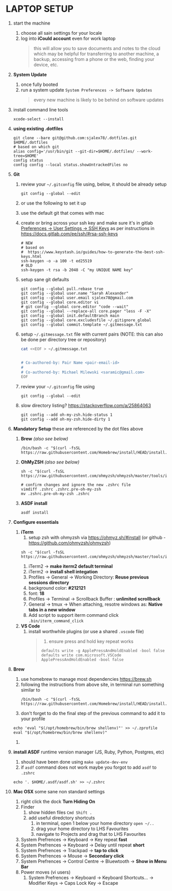 # LAPTOP SETUP

1. start the machine

   1. choose all sain settings for your locale
   1. log into **iCould account** even for work laptop
      > this will allow you to save documents and notes to the
      > cloud which may be helpful for transferring to another
      > machine, a backup, accessing from a phone or the web,
      > finding your device, etc.

1. **System Update**

   1. once fully booted
   1. run a system update `System Preferences -> Software Updates`
      > every new machine is likely to be behind on software
      > updates

1. install command line tools

   ```
   xcode-select --install
   ```

1. **using existing .dotfiles**

   ```
   git clone --bare git@github.com:sjalex78/.dotfiles.git $HOME/.dotfiles
   # based on which git
   alias config='/usr/bin/git --git-dir=$HOME/.dotfiles/ --work-tree=$HOME'
   config status
   config config --local status.showUntrackedFiles no
   ```

1. **Git**

   1. review your `~/.gitconfig` file using, below, it should be already setup
      ```
      git config --global --edit
      ```
   1. or use the following to set it up
   1. use the default git that comes with mac
   1. create or bring across your ssh key and make sure it's in gitlab
      [Preferences -> User Settings -> SSH
      Keys](https://gitlab.com/-/profile/keys) as per instructions in
      https://docs.gitlab.com/ee/ssh/#rsa-ssh-keys
      ```
      # NEW
      # based on
      #  https://www.keystash.io/guides/how-to-generate-the-best-ssh-keys.html
      ssh-keygen -o -a 100 -t ed25519
      # OLD
      ssh-keygen -t rsa -b 2048 -C "my UNIQUE NAME key"
      ```
   1. setup sane git defaults
      ```
      git config --global pull.rebase true
      git config --global user.name "Sarah Alexander"
      git config --global user.email sjalex78@gmail.com
      git config --global core.editor vi
      # git config --global core.editor "code --wait"
      git config --global --replace-all core.pager "less -F -X"
      git config --global init.defaultBranch main
      git config --global core.excludesfile ~/.gitignore_global
      git config --global commit.template ~/.gitmessage.txt
      ```
   1. setup `~/.gitmessage.txt` file with current pairs (NOTE: this can also
      be done per directory tree or repository)

      ```sh
      cat <<EOF > ~/.gitmessage.txt


      # Co-authored-by: Pair Name <pair-email-id>
      #
      # Co-authored-by: Michael Milewski <saramic@gmail.com>
      EOF
      ```

   1. review your `~/.gitconfig` file using

      ```
      git config --global --edit
      ```

   1. slow directory listing?
      https://stackoverflow.com/a/25864063
      ```
      git config --add oh-my-zsh.hide-status 1
      git config --add oh-my-zsh.hide-dirty 1
      ```

1. **Mandatory Setup**
   these are referenced by the dot files above

   1. **Brew** _(also see below)_
      ```
      /bin/bash -c "$(curl -fsSL https://raw.githubusercontent.com/Homebrew/install/HEAD/install.sh)"
      ```
   1. **OhMyZSH** _(also see below)_

      ```
      sh -c "$(curl -fsSL https://raw.githubusercontent.com/ohmyzsh/ohmyzsh/master/tools/install.sh)"

      # confirm changes and ignore the new .zshrc file
      vimdiff .zshrc .zshrc.pre-oh-my-zsh
      mv .zshrc.pre-oh-my-zsh .zshrc
      ```

   1. **ASDF install**
      ```
      asdf install
      ```

1. **Configure essentials**

   1. **iTerm**
      1. setup zsh with ohmyzsh via https://ohmyz.sh/#install (or
         github - https://github.com/ohmyzsh/ohmyzsh)
      ```
      sh -c "$(curl -fsSL https://raw.githubusercontent.com/ohmyzsh/ohmyzsh/master/tools/install.sh)"
      ```
      1. iTerm2 -> **make iterm2 default terminal**
      1. iTerm2 -> **install shell integation**
      1. Profiles -> General -> Working Directory: **Reuse previous sessions
         directory**
      1. background color: **#212121**
      1. font: **18**
      1. Profiles -> Terminal -> Scrollback Buffer : **unlimited scrollback**
      1. General -> tmux -> When attaching, resotre windows as: **Native tabs
         in a new window**
      1. Add script to support iterm command click
         `.bin/iterm_command_click`
   1. **VS Code**
      1. install worthwhile plugins (or use a shared `.vscode` file)
         > 1. ensure press and hold key repeat works
         >
         > ```
         > defaults write -g ApplePressAndHoldEnabled -bool false
         > defaults write com.microsoft.VSCode ApplePressAndHoldEnabled -bool false
         > ```

1. **Brew**

   1. use homebrew to manage most dependencies https://brew.sh
   1. following the instructions from above site, in terminal run something
      similar to
      ```
      /bin/bash -c "$(curl -fsSL https://raw.githubusercontent.com/Homebrew/install/HEAD/install.sh)"
      ```
   1. don't forget to do the final step of the previous command to add it to your profile

   ```
   echo 'eval "$(/opt/homebrew/bin/brew shellenv)"' >> ~/.zprofile
   eval "$(/opt/homebrew/bin/brew shellenv)"
   ```

   1.

1. **install ASDF** runtime version manager (JS, Ruby, Python, Postgres, etc)

   1. should have been done using `make update-dev-env`
   1. if `asdf` command does not work maybe you forgot to add `asdf` to `.zshrc`

   ```
   echo '. $HOME/.asdf/asdf.sh' >> ~/.zshrc
   ```

1. **Mac OSX** some sane non standard settings
   1. right click the dock **Turn Hiding On**
   1. Finder
      1. show hidden files `Cmd Shift .`
      1. add useful diredctory shortcuts
         1. in terminal, open 1 below your home directory `open ~/..`
         1. drag your home directory to LHS Favourites
         1. navigate to Projects and drag that to LHS Favourites
   1. System Prefrences -> Keyboard -> Key repeat **fast**
   1. System Prefrences -> Keyboard -> Delay until repeat **short**
   1. System Prefrences -> Trackpad -> **tap to click**
   1. System Prefrences -> Mouse -> **Secondary click**
   1. System Prefrences -> Control Centre -> Bluewtooth -> **Show in Menu Bar**
   1. Power moves (vi users)
      1. System Prefrences -> Keyboard -> Keyboard Shortcuts...
         -> Modifier Keys -> Caps Lock Key -> Escape
